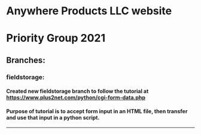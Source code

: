 # Anywhere Products LLC website
# Priority Group 2021


## Branches:
### fieldstorage:
#### Created new fieldstorage branch to follow the tutorial at https://www.plus2net.com/python/cgi-form-data.php
#### Purpose of tutorial is to accept form input in an HTML file, then transfer and use that input in a python script.

***
